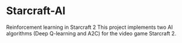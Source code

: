 # Starcraft-AI
Reinforcement learning in Starcraft 2
This project implements two AI algorithms (Deep Q-learning and A2C) for the video game Starcraft 2.

